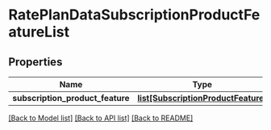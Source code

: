 # RatePlanDataSubscriptionProductFeatureList


## Properties
Name | Type | Description | Notes
------------ | ------------- | ------------- | -------------
**subscription_product_feature** | [**list[SubscriptionProductFeature]**](SubscriptionProductFeature.md) |  | [optional] 

[[Back to Model list]](../README.md#documentation-for-models) [[Back to API list]](../README.md#documentation-for-api-endpoints) [[Back to README]](../README.md)



